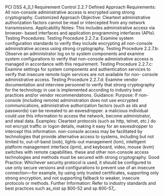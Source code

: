PCI DSS 4_0_1 Requirement Control 2.2.7 Defined Approach Requirements: All non-console administrative access is encrypted using strong cryptography. Customized Approach Objective: Cleartext administrative authorization factors cannot be read or intercepted from any network transmissions. Applicability Notes: This includes administrative access via browser- based interfaces and application programming interfaces (APIs). Testing Procedures: Testing Procedure 2.2.7.a: Examine system configuration standards to verify they include encrypting all non-console administrative access using strong cryptography. Testing Procedure 2.2.7.b: Observe an administrator log on to system components and examine system configurations to verify that non-console administrative access is managed in accordance with this requirement. Testing Procedure 2.2.7.c: Examine settings for system components and authentication services to verify that insecure remote login services are not available for non- console administrative access. Testing Procedure 2.2.7.d: Examine vendor documentation and interview personnel to verify that strong cryptography for the technology in use is implemented according to industry best practices and/or vendor recommendations. Guidance: Purpose: If non-console (including remote) administration does not use encrypted communications, administrative authorization factors (such as ids and passwords) can be revealed to an eavesdropper. a malicious individual could use this information to access the network, become administrator, and steal data. Examples: Cleartext protocols (such as http, telnet, etc.) do not encrypt traffic or logon details, making it easy for an eavesdropper to intercept this information. non-console access may be facilitated by technologies that provide alternative access to systems, including but not limited to, out-of-band (oob), lights-out management (lom), intelligent platform management interface (ipmi), and keyboard, video, mouse (kvm) switches with remote capabilities. these and other non-console access technologies and methods must be secured with strong cryptography. Good Practice: Whichever security protocol is used, it should be configured to use only secure versions and configurations to prevent use of an insecure connection—for example, by using only trusted certificates, supporting only strong encryption, and not supporting fallback to weaker, insecure protocols or methods. Further Information: Refer to industry standards and best practices such as_nist sp 800-52 and sp 800-57_.